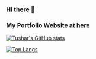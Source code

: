 ### Hi there 👋

### My Portfolio Website at [here](https://tusharkj14.github.io/)

[![Tushar's GitHub stats](https://github-readme-stats.vercel.app/api?username=tusharkj14&hide=contribs,prs)](https://github.com/tusharkj14/github-readme-stats)

[![Top Langs](https://github-readme-stats.vercel.app/api/top-langs/?username=tusharkj14&layout=compact)](https://github.com/tusharkj14/github-readme-stats)


<!--
**tusharkj14/tusharkj14** is a ✨ _special_ ✨ repository because its `README.md` (this file) appears on your GitHub profile.

Here are some ideas to get you started:

- 🔭 I’m currently working on ...
- 🌱 I’m currently learning ...
- 👯 I’m looking to collaborate on ...
- 🤔 I’m looking for help with ...
- 💬 Ask me about ...
- 📫 How to reach me: ...
- 😄 Pronouns: ...
- ⚡ Fun fact: ...
-->
